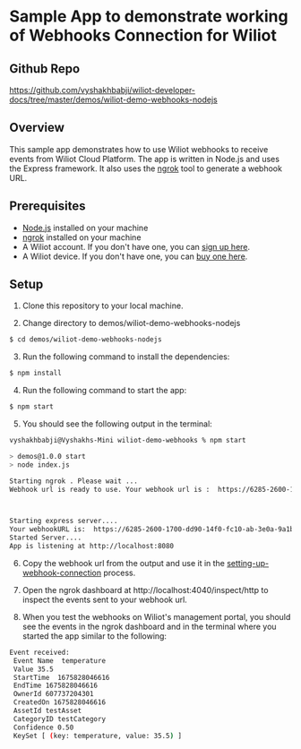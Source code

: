 # Sample App to demonstrate working of Webhooks Connection for Wiliot

## Github Repo

https://github.com/vyshakhbabji/wiliot-developer-docs/tree/master/demos/wiliot-demo-webhooks-nodejs

## Overview

This sample app demonstrates how to use Wiliot webhooks to receive events from Wiliot Cloud Platform. 
The app is written in Node.js and uses the Express framework. It also uses the [ngrok](https://ngrok.com/) tool to generate a webhook URL.

## Prerequisites

- [Node.js](https://nodejs.org/en/download/) installed on your machine
- [ngrok](https://ngrok.com/download) installed on your machine
- A Wiliot account. If you don't have one, you can [sign up here](https://wiliot.com/).
- A Wiliot device. If you don't have one, you can [buy one here](https://wiliot.com/).

## Setup

1. Clone this repository to your local machine.

2. Change directory to demos/wiliot-demo-webhooks-nodejs

```bash
$ cd demos/wiliot-demo-webhooks-nodejs
```

3. Run the following command to install the dependencies:

```bash
$ npm install
```

4. Run the following command to start the app:

```bash
$ npm start
```

5. You should see the following output in the terminal:

```bash
vyshakhbabji@Vyshakhs-Mini wiliot-demo-webhooks % npm start 

> demos@1.0.0 start
> node index.js

Starting ngrok . Please wait ...
Webhook url is ready to use. Your webhook url is :  https://6285-2600-1700-dd90-14f0-fc10-ab-3e0a-9a1b.ngrok.io/webhook



Starting express server....
Your webhookURL is:  https://6285-2600-1700-dd90-14f0-fc10-ab-3e0a-9a1b.ngrok.io/webhook
Started Server.... 
App is listening at http://localhost:8080
```

6. Copy the webhook url from the output and use it in the [setting-up-webhook-connection](webhooks/setting-up-webhook-connection.md) process.

7. Open the ngrok dashboard at http://localhost:4040/inspect/http to inspect the events sent to your webhook url.

8. When you test the webhooks on Wiliot's management portal, you should see the events in the ngrok dashboard and in the terminal where you started the app similar to the following:

```bash
Event received: 
 Event Name  temperature 
 Value 35.5 
 StartTime  1675828046616   
 EndTime 1675828046616 
 OwnerId 607737204301 
 CreatedOn 1675828046616 
 AssetId testAsset 
 CategoryID testCategory 
 Confidence 0.50 
 KeySet [ (key: temperature, value: 35.5) ]
```